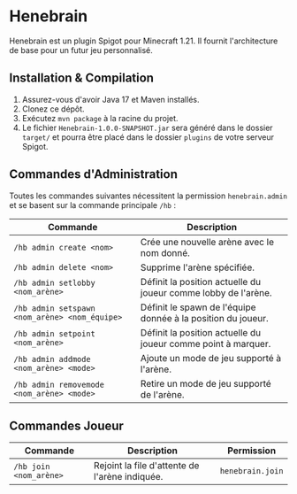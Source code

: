 # Henebrain

Henebrain est un plugin Spigot pour Minecraft 1.21. Il fournit l'architecture de base pour un futur jeu personnalisé.

## Installation & Compilation

1. Assurez-vous d'avoir Java 17 et Maven installés.
2. Clonez ce dépôt.
3. Exécutez `mvn package` à la racine du projet.
4. Le fichier `Henebrain-1.0.0-SNAPSHOT.jar` sera généré dans le dossier `target/` et pourra être placé dans le dossier `plugins` de votre serveur Spigot.

## Commandes d'Administration

Toutes les commandes suivantes nécessitent la permission `henebrain.admin` et se basent sur la commande principale `/hb` :

| Commande | Description |
| --- | --- |
| `/hb admin create <nom>` | Crée une nouvelle arène avec le nom donné. |
| `/hb admin delete <nom>` | Supprime l'arène spécifiée. |
| `/hb admin setlobby <nom_arène>` | Définit la position actuelle du joueur comme lobby de l'arène. |
| `/hb admin setspawn <nom_arène> <nom_équipe>` | Définit le spawn de l'équipe donnée à la position du joueur. |
| `/hb admin setpoint <nom_arène>` | Définit la position actuelle du joueur comme point à marquer. |
| `/hb admin addmode <nom_arène> <mode>` | Ajoute un mode de jeu supporté à l'arène. |
| `/hb admin removemode <nom_arène> <mode>` | Retire un mode de jeu supporté de l'arène. |

## Commandes Joueur

| Commande | Description | Permission |
| --- | --- | --- |
| `/hb join <nom_arène>` | Rejoint la file d'attente de l'arène indiquée. | `henebrain.join` |

